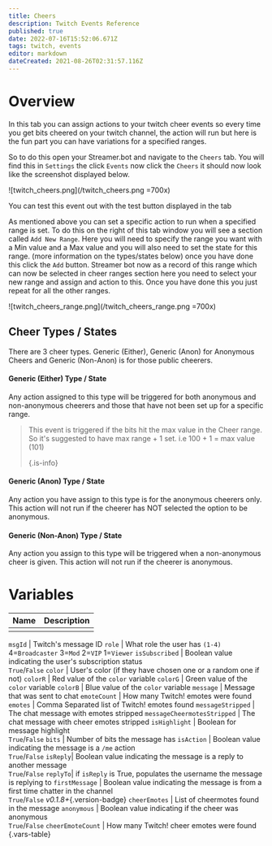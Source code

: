 ```yaml
---
title: Cheers
description: Twitch Events Reference
published: true
date: 2022-07-16T15:52:06.671Z
tags: twitch, events
editor: markdown
dateCreated: 2021-08-26T02:31:57.116Z
---
```


# Overview

In this tab you can assign actions to your twitch cheer events so every time you get bits cheered on your twitch channel, the action will run but here is the fun part you can have variations for a specified ranges.

So to do this open your Streamer.bot and navigate to the `Cheers` tab. You will find this in `Settings` the click `Events` now click the `Cheers` it should now look like the screenshot displayed below.

!\[twitch_cheers.png\](/twitch_cheers.png =700x)

You can test this event out with the test button displayed in the tab

As mentioned above you can set a specific action to run when a specified range is set. To do this on the right of this tab window you will see a section called `Add New Range`. Here you will need to specify the range you want with a Min value and a Max value and you will also need to set the state for this range. (more information on the types/states below) once you have done this click the `Add` button. Streamer bot now as a record of this range which can now be selected in cheer ranges section here you need to select your new range and assign and action to this. Once you have done this you just repeat for all the other ranges.

!\[twitch_cheers_range.png\](/twitch_cheers_range.png =700x)


## Cheer Types / States

There are 3 cheer types. Generic (Either), Generic (Anon) for Anonymous Cheers and Generic (Non-Anon) is for those public cheerers.

#### Generic (Either) Type / State

Any action assigned to this type will be triggered for both anonymous and non-anonymous cheerers and those that have not been set up for a specific range.

> This event is triggered if the bits hit the max value in the Cheer range. So it's suggested to have max range + 1 set. i.e 100 + 1 = max value (101) 
> 
> {.is-info}


#### Generic (Anon) Type / State

Any action you have assign to this type is for the anonymous cheerers only. This action will not run if the cheerer has NOT selected the option to be anonymous.

#### Generic (Non-Anon) Type / State

Any action you assign to this type will be triggered when a non-anonymous cheer is given. This action will not run if the cheerer is anonymous.


# Variables

| Name | Description |
| ----:|:----------- |
|      |             |


`msgId` | Twitch's message ID `role` | What role the user has `(1-4)` <br> 4=`Broadcaster` 3=`Mod` 2=`VIP` 1=`Viewer` `isSubscribed` | Boolean value indicating the user's subscription status <br>  `True`/`False` `color` | User's color (if they have chosen one or a random one if not) `colorR` | Red value of the `color` variable `colorG` | Green value of the `color` variable `colorB` | Blue value of the `color` variable `message` | Message that was sent to chat `emoteCount` | How many Twitch! emotes were found `emotes` | Comma Separated list of Twitch! emotes found `messageStripped` | The chat message with emotes stripped `messageCheermotesStripped` | The chat message with cheer emotes stripped `isHighlight` | Boolean for message highlight <br> `True`/`False` `bits` | Number of bits the message has `isAction` | Boolean value indicating the message is a `/me` action <br> `True`/`False` `isReply`| Boolean value indicating the message is a reply to another message <br> `True`/`False` `replyTo`| if `isReply` is True, populates the username the message is replying to `firstMessage` | Boolean value indicating the message is from a first time chatter in the channel <br> `True`/`False` *v0.1.8+*{.version-badge}
`cheerEmotes` | List of cheermotes found in the message `anonymous` | Boolean value indicating if the cheer was anonymous <br> `True`/`False` `cheerEmoteCount` | How many Twitch! cheer emotes were found
{.vars-table}

